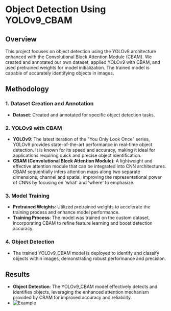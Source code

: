# Object Detection Using YOLOv9_CBAM


## Overview
This project focuses on object detection using the YOLOv9 architecture enhanced with the Convolutional Block Attention Module (CBAM). We created and annotated our own dataset, applied YOLOv9 with CBAM, and used pretrained weights for model initialization. The trained model is capable of accurately identifying objects in images.

## Methodology

### 1. Dataset Creation and Annotation
- **Dataset**: Created and annotated for specific object detection tasks.

### 2. YOLOv9 with CBAM
- **YOLOv9**: The latest iteration of the "You Only Look Once" series, YOLOv9 provides state-of-the-art performance in real-time object detection. It is known for its speed and accuracy, making it ideal for applications requiring quick and precise object identification.
- **CBAM (Convolutional Block Attention Module)**: A lightweight and effective attention module that can be integrated into CNN architectures. CBAM sequentially infers attention maps along two separate dimensions, channel and spatial, improving the representational power of CNNs by focusing on 'what' and 'where' to emphasize.

### 3. Model Training
- **Pretrained Weights**: Utilized pretrained weights to accelerate the training process and enhance model performance.
- **Training Process**: The model was trained on the custom dataset, incorporating CBAM to refine feature learning and boost detection accuracy.

### 4. Object Detection
- The trained YOLOv9_CBAM model is deployed to identify and classify objects within images, demonstrating robust performance and precision.

## Results
- **Object Detection**: The YOLOv9_CBAM model effectively detects and identifies objects, leveraging the enhanced attention mechanism provided by CBAM for improved accuracy and reliability.
 - ![Example](https://i.ibb.co/XsxSNX5/fr.png)   
